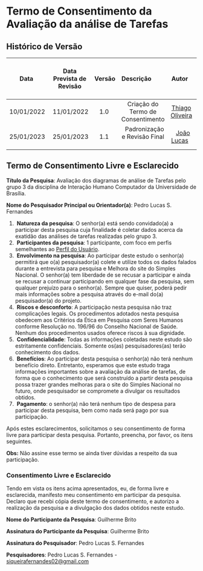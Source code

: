 # Termo de Consentimento da Avaliação da análise de Tarefas
## <a>Histórico de Versão</a>

|    Data    | Data Prevista de Revisão | Versão |             Descrição             |                     Autor                      |                    Revisor                    |
| :--------: | :----------------------: | :----: | :-------------------------------: | :--------------------------------------------: | :-------------------------------------------: |
| 10/01/2022 |        11/01/2022        |  1.0   | Criação do Termo de Consentimento | [Thiago Oliveira](https://github.com/Thiab394) |  [João Lucas](https://github.com/HacKairos)   |
| 25/01/2023 |        25/01/2023        |  1.1   |   Padronização e Revisão Final    |   [João Lucas](https://github.com/HacKairos)   | [Thiago Olveira](https://github.com/Thiab394) |

## <a>Termo de Consentimento Livre e Esclarecido</a>

**Título da Pesquisa**: Avaliação dos diagramas de análise de Tarefas pelo grupo 3 da disciplina de Interação Humano Computador da Universidade de Brasília.

**Nome do Pesquisador Principal ou Orientador(a)**: Pedro Lucas S. Fernandes

1.  **Natureza da pesquisa**: O senhor(a) está sendo convidado(a) a participar desta pesquisa cuja finalidade é coletar dados acerca da exatidão das análises de tarefas realizadas pelo grupo 3.
2.  **Participantes da pesquisa**: 1 participante, com foco em perfis semelhantes ao [Perfil do Usuário](../../Tarefas/perfilUsuario.md).
3.  **Envolvimento na pesquisa**: Ao participar deste estudo o senhor(a) permitirá que o(a) pesquisador(a) colete e utilize todos os dados falados durante a entrevista para pesquisa e 
Melhora do site do Simples Nacional. O senhor(a) tem liberdade de se recusar a participar e ainda se recusar a continuar participando em qualquer fase da pesquisa, 
sem qualquer prejuízo para o senhor(a). Sempre que quiser, poderá pedir mais informações sobre a pesquisa através do e-mail do(a) pesquisador(a) do projeto.
4.  **Riscos e desconforto**: A participação nesta pesquisa não traz complicações legais. Os procedimentos adotados nesta pesquisa obedecem aos Critérios da Ética em Pesquisa com Seres Humanos conforme Resolução no. 196/96 do Conselho Nacional de Saúde. Nenhum dos procedimentos usados oferece riscos à sua dignidade.
5.  **Confidencialidade**: Todas as informações coletadas neste estudo são estritamente confidenciais. Somente os(as) pesquisadores(as) terão conhecimento dos dados.
6.  **Benefícios**: Ao participar desta pesquisa o senhor(a) não terá nenhum benefício direto. Entretanto, esperamos que este estudo traga informações importantes sobre a avaliação da análise de tarefas,
de forma que o conhecimento que será construído a partir desta pesquisa possa trazer grandes melhoras para o site do Simples Nacional no futuro, 
onde pesquisador se compromete a divulgar os resultados obtidos. 
7.  **Pagamento**: o senhor(a) não terá nenhum tipo de despesa para participar desta pesquisa, bem como nada será pago por sua participação.

Após estes esclarecimentos, solicitamos o seu consentimento de forma livre para participar desta pesquisa. Portanto, preencha, por favor, os itens seguintes.

**Obs:** Não assine esse termo se ainda tiver dúvidas a respeito da sua participação.

### <a>Consentimento Livre e Esclarecido</a>
Tendo em vista os itens acima apresentados, eu, de forma livre e esclarecida, manifesto meu consentimento em participar da pesquisa. 
Declaro que recebi cópia deste termo de consentimento, e autorizo a realização da pesquisa e a divulgação dos dados obtidos neste estudo.


**Nome do Participante da Pesquisa**: Guilherme Brito

**Assinatura do Participante da Pesquisa**: Guilherme Brito

**Assinatura do Pesquisador**: Pedro Lucas S. Fernandes

<!-- Para colocar a assinatura, peça para a pessoa assinar ou assine no papel, tire foto e coloque aqui a foto -->


**Pesquisadores**: Pedro Lucas S. Fernandes - siqueirafernandes02@gmail.com
